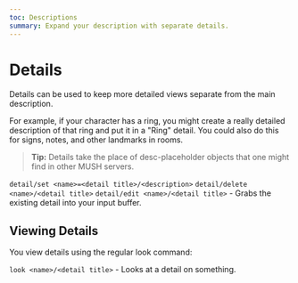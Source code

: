 ```yaml
---
toc: Descriptions
summary: Expand your description with separate details.
---
```

# Details

Details can be used to keep more detailed views separate from the main description.  

For example, if your character has a ring, you might create a really detailed description of that ring and put it in a "Ring" detail.  You could also do this for signs, notes, and other landmarks in rooms. 

> **Tip:** Details take the place of desc-placeholder objects that one might find in other MUSH servers.

`detail/set <name>=<detail title>/<description>`
`detail/delete <name>/<detail title>`
`detail/edit <name>/<detail title>` - Grabs the existing detail into your input buffer.

## Viewing Details

You view details using the regular look command:

`look <name>/<detail title>` - Looks at a detail on something.
